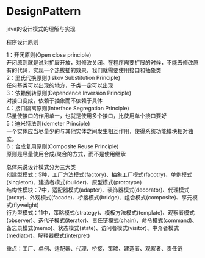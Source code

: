 # DesignPattern
java的设计模式的理解与实现


程序设计原则

1：开闭原则(Open close principle)    
开闭原则就是说对扩展开放，对修改关闭。在程序需要扩展的时候，不能去修改原有的代码，实现一个热拔插的效果，我们就需要使用接口和抽象类   
2：里氏代换原则(liskov Substitution Principle)  
任何基类可以出现的地方，子类一定可以出现    
3：依赖倒转原则(Dependence Inversion Principle)    
对接口变成，依赖于抽象而不依赖于具体  
4：接口隔离原则(Interface Segregation Principle)   
尽量使接口的作用单一，也就是使用多个接口，比使用单个接口要好  
5：迪米特法则(demeter Principle)      
一个实体应当尽量少的与其他实体之间发生相互作用，使得系统功能模块相对独立。   
6：合成复用原则(Composite Reuse Principle)     
原则是尽量使用合成/聚合的方式，而不是使用继承 



总体来说设计模式分为三大类   
创建型模式：5种，工厂方法模式(factory)、抽象工厂模式(facotry)、单例模式(singleton)、建造者模式(builder)、原型模式(prototype)  
结构性模块：7中，适配器模式(adapter)、装饰器模式(decorator)、代理模式(proxy)、外观模式(facade)、桥接模式(bridge)、组合模式(composite)、享元模式(flyweight)   
行为型模式：11中，策略模式(strategy)、模板方法模式(template)、观察者模式(observer)、迭代子模式(iterator)、责任链模式(chain)、命令模式(command)、备忘录模式(memo)、状态模式(state)、访问者模式(visitor)、中介者模式(mediator)、解释器模式(interpret) 

重点：工厂、单例、适配器、代理、桥接、策略、建造者、观察者、责任链